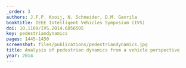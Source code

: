 ```yaml
---
_order: 3
authors: J.F.P. Kooij, N. Schneider, D.M. Gavrila
booktitle: IEEE Intelligent Vehicles Symposium (IVS)
doi: 10.1109/IVS.2014.6856505
key: pedestriandynamics
pages: 1445-1450
screenshot: files/publications/pedestriandynamics.jpg
title: Analysis of pedestrian dynamics from a vehicle perspective
year: 2014
---
```



